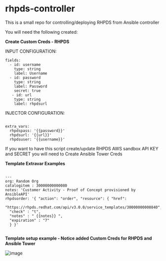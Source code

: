 # rhpds-controller
This is a small repo for controlling/deploying RHPDS from Ansible controller

You will need the following created:

<B>Create Custom Creds - RHPDS  </B>

INPUT CONFIGURATION:
<pre class="line-number language-yaml"><code>fields:
  - id: username
    type: string
    label: Username
  - id: password
    type: string
    label: Password
    secret: true
   - id: url
    type: string
    label: rhpdsurl
</code></pre>
INJECTOR CONFIGURATION:
<pre class="line-number language-yaml"><code>
extra_vars:
  rhpdspass: '{{password}}'
  rhpdsurl: '{{url}}'
  rhpdsuser: '{{username}}'
</code></pre>

If you want to have this script create/update RHPDS AWS sandbox API KEY and SECRET you will need to Create Ansible Tower Creds

<B>Template Extravar Examples  </B>
<pre class="line-number language-yaml"><code>
---
org: Random Org
catalogitem : 30000000000080
notes: 'Customer Activity - Proof of Concept provisioned by AnsibleAPI'
rhpdsorder: '{ "action": "order", "resource": { "href":
  "https://rhpds.redhat.com/api/v3.0.0/service_templates/30000000000840",
  "check" : "t",
  "notes" : " {{notes}} ",
  "expiration" : "7"
  } }'
  </code></pre>
  
  <B>Template setup example - Notice added Custom Creds for RHPDS and Ansible Tower  </B>
  
  ![image](https://user-images.githubusercontent.com/17077661/120363409-f8e1f780-c2c0-11eb-845e-7a5139f31e9c.png)

